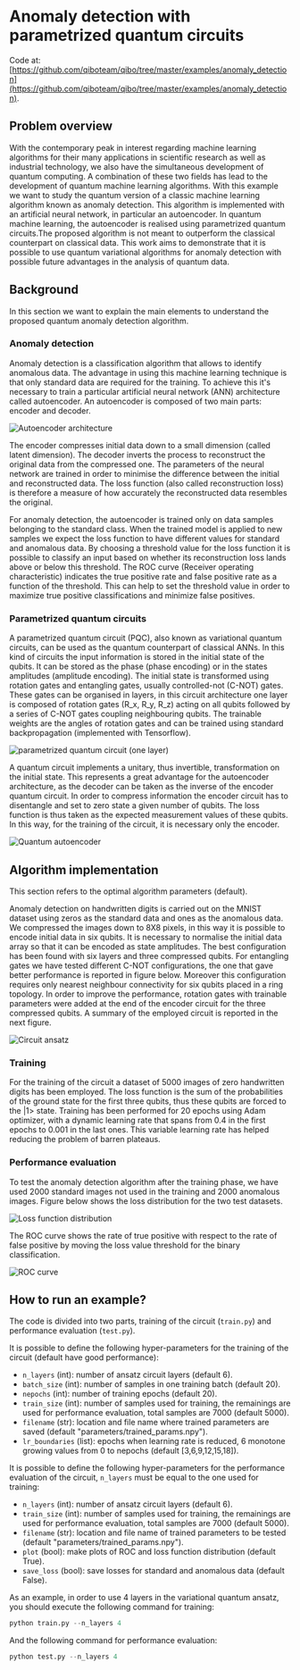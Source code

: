 # Anomaly detection with parametrized quantum circuits

Code at: [https://github.com/qiboteam/qibo/tree/master/examples/anomaly_detection](https://github.com/qiboteam/qibo/tree/master/examples/anomaly_detection).

## Problem overview

With the contemporary peak in interest regarding machine learning algorithms for their many applications in scientific research as well as industrial technology, we also have the simultaneous development of quantum computing. A combination of these two fields has lead to the development of quantum machine learning algorithms.
With this example we want to study the quantum version of a classic machine learning algorithm known as anomaly detection. This algorithm is implemented with an artificial neural network, in particular an autoencoder. In quantum machine learning, the autoencoder is realised using parametrized quantum circuits.The proposed algorithm is not meant to outperform the classical counterpart on classical data. This work aims to demonstrate that it is possible to use quantum variational algorithms for anomaly detection with possible future advantages in the analysis of quantum data.

## Background

In this section we want to explain the main elements to understand the proposed quantum anomaly detection algorithm.

### Anomaly detection

Anomaly detection is a classification algorithm that allows to identify anomalous data. The advantage in using this machine learning technique is that only standard data are required for the training.
To achieve this it's necessary to train a particular artificial neural network (ANN) architecture called autoencoder. An autoencoder is composed of two main parts: encoder and decoder.

![Autoencoder architecture](images/Fig1.png)

The encoder compresses initial data down to a small dimension (called latent dimension). The decoder inverts the process to reconstruct the original data from the compressed one. The parameters of the neural network are trained in order to minimise the difference between the initial and reconstructed data. The loss function (also called reconstruction loss) is therefore a measure of how accurately the reconstructed data resembles the original.

For anomaly detection, the autoencoder is trained only on data samples belonging to the standard class. When the trained model is applied to new samples we expect the loss function to have different values for standard and anomalous data.
By choosing a threshold value for the loss function it is possible to classify an input based on whether its reconstruction loss lands above or below this threshold. The ROC curve (Receiver operating characteristic) indicates the true positive rate and false positive rate as a function of the threshold. This can help to set the threshold value in order to maximize true positive classifications and minimize false positives.

### Parametrized quantum circuits

A parametrized quantum circuit (PQC), also known as variational quantum circuits, can be used as the quantum counterpart of classical ANNs. In this kind of circuits the input information is stored in the initial state of the qubits. It can be stored as the phase (phase encoding) or in the states amplitudes (amplitude encoding). The initial state is transformed using rotation gates and entangling gates, usually controlled-not (C-NOT) gates. These gates can be organised in layers, in this circuit architecture one layer is composed of rotation gates (R_x, R_y, R_z) acting on all qubits followed by a series of C-NOT gates coupling neighbouring qubits. The trainable weights are the angles of rotation gates and can be trained using standard backpropagation (implemented with Tensorflow).

![parametrized quantum circuit (one layer)](images/Fig2.png)

A quantum circuit implements a unitary, thus invertible, transformation on the initial state. This represents a great advantage for the autoencoder architecture, as the decoder can be taken as the inverse of the encoder quantum circuit. In order to compress information the encoder circuit has to disentangle and set to zero state a given number of qubits. The loss function is thus taken as the expected measurement values of these qubits. In this way, for the training of the circuit, it is necessary only the encoder.

![Quantum autoencoder](images/Fig3.png)

## Algorithm implementation

This section refers to the optimal algorithm parameters (default).

Anomaly detection on handwritten digits is carried out on the MNIST dataset using zeros as the standard data and ones as the anomalous data. We compressed the images down to 8X8 pixels, in this way it is possible to encode initial data in six qubits. It is necessary to normalise the initial data array so that it can be encoded as state amplitudes.
The best configuration has been found with six layers and three compressed qubits. For entangling gates we have tested different C-NOT configurations, the one that gave better performance is reported in figure below.
Moreover this configuration requires only nearest neighbour connectivity for six qubits placed in a ring topology. In order to improve the performance, rotation gates with trainable parameters were added at the end of the encoder circuit for the three compressed qubits. A summary of the employed circuit is reported in the next figure.

![Circuit ansatz](images/Fig4.png)

### Training

For the training of the circuit a dataset of 5000 images of zero handwritten digits has been employed. The loss function is the sum of the probabilities of the ground state for the first three qubits, thus these qubits are forced to the |1> state.
Training has been performed for 20 epochs using Adam optimizer, with a dynamic learning rate that spans from 0.4 in the first epochs to 0.001 in the last ones. This variable learning rate has helped reducing the problem of barren plateaus.

### Performance evaluation

To test the anomaly detection algorithm after the training phase, we have used 2000 standard images not used in the training and 2000 anomalous images. Figure below shows the loss distribution for the two test datasets.

![Loss function distribution](images/Fig5.png)

The ROC curve shows the rate of true positive with respect to the rate of false positive by moving the loss value threshold for the binary classification.

![ROC curve](images/Fig6.png)

## How to run an example?

The code is divided into two parts, training of the circuit (`train.py`) and performance evaluation (`test.py`).

It is possible to define the following hyper-parameters for the training of the circuit (default have good performance):
- `n_layers` (int): number of ansatz circuit layers (default 6).
- `batch_size` (int): number of samples in one training batch (default 20).
- `nepochs` (int): number of training epochs (default 20).
- `train_size` (int): number of samples used for training, the remainings are used for performance evaluation, total samples are 7000 (default 5000).
- `filename` (str): location and file name where trained parameters are saved (default "parameters/trained_params.npy").
- `lr_boundaries` (list): epochs when learning rate is reduced, 6 monotone growing values from 0 to nepochs (default [3,6,9,12,15,18]).

It is possible to define the following hyper-parameters for the performance evaluation of the circuit, `n_layers` must be equal to the one used for training:
- `n_layers` (int): number of ansatz circuit layers (default 6).
- `train_size` (int): number of samples used for training, the remainings are used for performance evaluation, total samples are 7000 (default 5000).
- `filename` (str): location and file name of trained parameters to be tested (default "parameters/trained_params.npy").
- `plot` (bool): make plots of ROC and loss function distribution (default True).
- `save_loss` (bool): save losses for standard and anomalous data (default False).

As an example, in order to use 4 layers in the variational quantum ansatz, you should execute the following command for training:

```python
python train.py --n_layers 4
```
And the following command for performance evaluation:

```python
python test.py --n_layers 4
```


